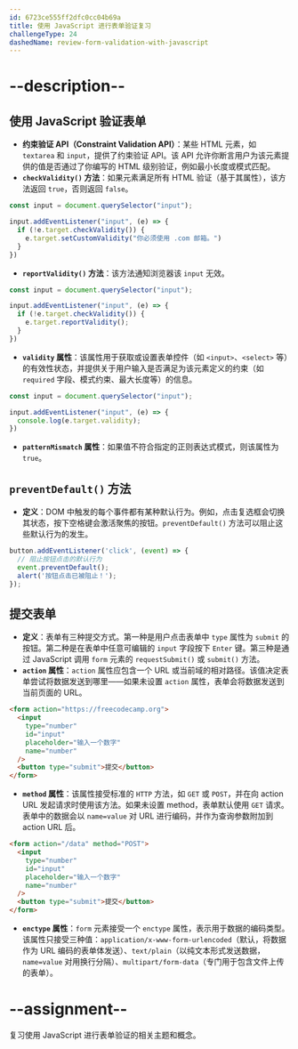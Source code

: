 ```yaml
---
id: 6723ce555ff2dfc0cc04b69a
title: 使用 JavaScript 进行表单验证复习
challengeType: 24
dashedName: review-form-validation-with-javascript
---
```


# --description--

## 使用 JavaScript 验证表单

- **约束验证 API（Constraint Validation API）**：某些 HTML 元素，如 `textarea` 和 `input`，提供了约束验证 API。该 API 允许你断言用户为该元素提供的值是否通过了你编写的 HTML 级别验证，例如最小长度或模式匹配。
- **`checkValidity()` 方法**：如果元素满足所有 HTML 验证（基于其属性），该方法返回 `true`，否则返回 `false`。

```js
const input = document.querySelector("input");

input.addEventListener("input", (e) => {
  if (!e.target.checkValidity()) {
    e.target.setCustomValidity("你必须使用 .com 邮箱。")
  }
})
```

- **`reportValidity()` 方法**：该方法通知浏览器该 `input` 无效。

```js
const input = document.querySelector("input");

input.addEventListener("input", (e) => {
  if (!e.target.checkValidity()) {
    e.target.reportValidity();
  }
})
```

- **`validity` 属性**：该属性用于获取或设置表单控件（如 `<input>`、`<select>` 等）的有效性状态，并提供关于用户输入是否满足为该元素定义的约束（如 `required` 字段、模式约束、最大长度等）的信息。

```js
const input = document.querySelector("input");

input.addEventListener("input", (e) => {
  console.log(e.target.validity);
})
```

- **`patternMismatch` 属性**：如果值不符合指定的正则表达式模式，则该属性为 `true`。

## `preventDefault()` 方法

- **定义**：DOM 中触发的每个事件都有某种默认行为。例如，点击复选框会切换其状态，按下空格键会激活聚焦的按钮。`preventDefault()` 方法可以阻止这些默认行为的发生。

```js
button.addEventListener('click', (event) => {
  // 阻止按钮点击的默认行为  
  event.preventDefault(); 
  alert('按钮点击已被阻止！');
});
```

## 提交表单

- **定义**：表单有三种提交方式。第一种是用户点击表单中 `type` 属性为 `submit` 的按钮。第二种是在表单中任意可编辑的 `input` 字段按下 `Enter` 键。第三种是通过 JavaScript 调用 `form` 元素的 `requestSubmit()` 或 `submit()` 方法。
- **`action` 属性**：`action` 属性应包含一个 URL 或当前域的相对路径。该值决定表单尝试将数据发送到哪里——如果未设置 `action` 属性，表单会将数据发送到当前页面的 URL。

```html
<form action="https://freecodecamp.org">
  <input
    type="number"
    id="input"
    placeholder="输入一个数字"
    name="number"
  />
  <button type="submit">提交</button>
</form>
```

- **`method` 属性**：该属性接受标准的 `HTTP` 方法，如 `GET` 或 `POST`，并在向 action URL 发起请求时使用该方法。如果未设置 method，表单默认使用 `GET` 请求。表单中的数据会以 `name=value` 对 URL 进行编码，并作为查询参数附加到 action URL 后。

```html
<form action="/data" method="POST">
  <input
    type="number"
    id="input"
    placeholder="输入一个数字"
    name="number"
  />
  <button type="submit">提交</button>
</form>
```

- **`enctype` 属性**：`form` 元素接受一个 `enctype` 属性，表示用于数据的编码类型。该属性只接受三种值：`application/x-www-form-urlencoded`（默认，将数据作为 URL 编码的表单体发送）、`text/plain`（以纯文本形式发送数据，`name=value` 对用换行分隔）、`multipart/form-data`（专门用于包含文件上传的表单）。

# --assignment--

复习使用 JavaScript 进行表单验证的相关主题和概念。


